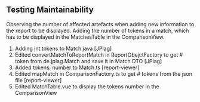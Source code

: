 Testing Maintainability
--
Observing the number of affected artefacts when adding new information to the
report to be displayed.
Adding the number of tokens in a match, which has to be displayed in the MatchesTable in the ComparisonView.
1. Adding int tokens to Match.java [JPlag]
2. Edited convertMatchToReportMatch in ReportObejctFactory to get # token from de.jplag.Match
	and save it in Match DTO [JPlag]
3. Added tokens: number to Match.ts [report-viewer]
4. Edited mapMatch in ComparisonFactory.ts to get # tokens from the json file [report-viewer]
5. Edited MatchTable.vue to display the tokens number in the ComparisonView